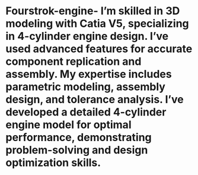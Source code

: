 # Fourstrok-engine- I’m skilled in 3D modeling with Catia V5, specializing in 4-cylinder engine design. I’ve used advanced features for accurate component replication and assembly. My expertise includes parametric modeling, assembly design, and tolerance analysis. I’ve developed a detailed 4-cylinder engine model for optimal performance, demonstrating problem-solving and design optimization skills.
